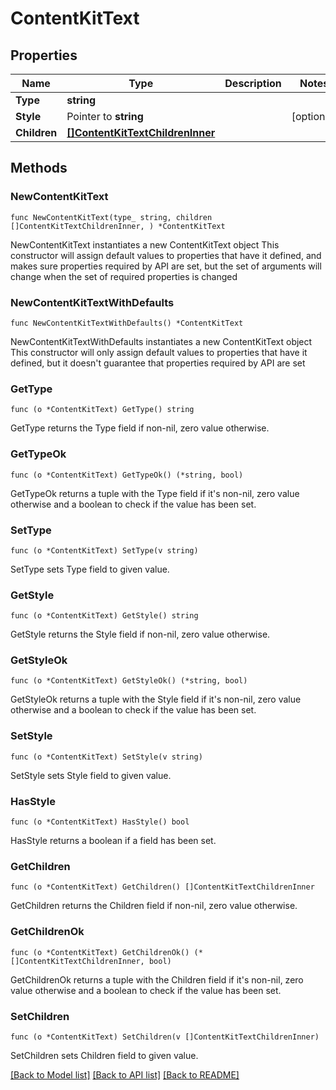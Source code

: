 # ContentKitText

## Properties

Name | Type | Description | Notes
------------ | ------------- | ------------- | -------------
**Type** | **string** |  | 
**Style** | Pointer to **string** |  | [optional] 
**Children** | [**[]ContentKitTextChildrenInner**](ContentKitTextChildrenInner.md) |  | 

## Methods

### NewContentKitText

`func NewContentKitText(type_ string, children []ContentKitTextChildrenInner, ) *ContentKitText`

NewContentKitText instantiates a new ContentKitText object
This constructor will assign default values to properties that have it defined,
and makes sure properties required by API are set, but the set of arguments
will change when the set of required properties is changed

### NewContentKitTextWithDefaults

`func NewContentKitTextWithDefaults() *ContentKitText`

NewContentKitTextWithDefaults instantiates a new ContentKitText object
This constructor will only assign default values to properties that have it defined,
but it doesn't guarantee that properties required by API are set

### GetType

`func (o *ContentKitText) GetType() string`

GetType returns the Type field if non-nil, zero value otherwise.

### GetTypeOk

`func (o *ContentKitText) GetTypeOk() (*string, bool)`

GetTypeOk returns a tuple with the Type field if it's non-nil, zero value otherwise
and a boolean to check if the value has been set.

### SetType

`func (o *ContentKitText) SetType(v string)`

SetType sets Type field to given value.


### GetStyle

`func (o *ContentKitText) GetStyle() string`

GetStyle returns the Style field if non-nil, zero value otherwise.

### GetStyleOk

`func (o *ContentKitText) GetStyleOk() (*string, bool)`

GetStyleOk returns a tuple with the Style field if it's non-nil, zero value otherwise
and a boolean to check if the value has been set.

### SetStyle

`func (o *ContentKitText) SetStyle(v string)`

SetStyle sets Style field to given value.

### HasStyle

`func (o *ContentKitText) HasStyle() bool`

HasStyle returns a boolean if a field has been set.

### GetChildren

`func (o *ContentKitText) GetChildren() []ContentKitTextChildrenInner`

GetChildren returns the Children field if non-nil, zero value otherwise.

### GetChildrenOk

`func (o *ContentKitText) GetChildrenOk() (*[]ContentKitTextChildrenInner, bool)`

GetChildrenOk returns a tuple with the Children field if it's non-nil, zero value otherwise
and a boolean to check if the value has been set.

### SetChildren

`func (o *ContentKitText) SetChildren(v []ContentKitTextChildrenInner)`

SetChildren sets Children field to given value.



[[Back to Model list]](../README.md#documentation-for-models) [[Back to API list]](../README.md#documentation-for-api-endpoints) [[Back to README]](../README.md)


